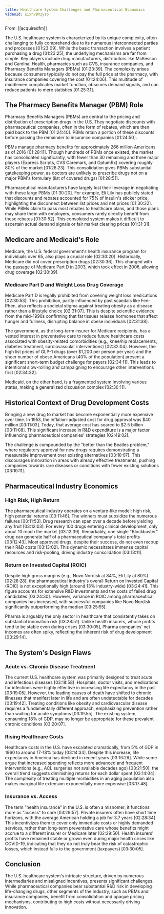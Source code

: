 ```yaml
---
title: Healthcare System Challenges and Pharmaceutical Economics
videoId: EixhVBV2yzo
---
```


From: [[acquiredfm]] <br/> 

The U.S. healthcare system is characterized by its unique complexity, often challenging to fully comprehend due to its numerous interconnected parties and processes <a class="yt-timestamp" data-t="01:23:09">[01:23:09]</a>. While the basic transaction involves a patient purchasing a drug <a class="yt-timestamp" data-t="01:23:25">[01:23:25]</a>, the underlying mechanisms are far from simple. Key players include drug manufacturers, distributors like McKesson and Cardinal Health, pharmacies such as CVS, insurance companies, and Pharmacy Benefits Managers (PBMs) <a class="yt-timestamp" data-t="01:23:39">[01:23:39]</a>. The complexity arises because consumers typically do not pay the full price at the pharmacy, with insurance companies covering the cost <a class="yt-timestamp" data-t="01:24:06">[01:24:06]</a>. This multitude of middlemen complicates market function, obscures demand signals, and can reduce patients to mere statistics <a class="yt-timestamp" data-t="01:25:31">[01:25:31]</a>.

## The Pharmacy Benefits Manager (PBM) Role

Pharmacy Benefits Managers (PBMs) are central to the pricing and distribution of prescription drugs in the U.S. They negotiate discounts with pharmaceutical companies, often in the form of rebates, which are then paid back to the PBM <a class="yt-timestamp" data-t="01:24:40">[01:24:40]</a>. PBMs retain a portion of these discounts before passing the remainder to insurance companies <a class="yt-timestamp" data-t="01:24:50">[01:24:50]</a>.

PBMs manage pharmacy benefits for approximately 266 million Americans as of 2016 <a class="yt-timestamp" data-t="01:28:11">[01:28:11]</a>. Though hundreds of PBMs once existed, the market has consolidated significantly, with fewer than 30 remaining and three major players (Express Scripts, CVS Caremark, and OptumRx) covering roughly 80% of the market <a class="yt-timestamp" data-t="01:28:23">[01:28:23]</a>. This consolidation gives PBMs substantial gatekeeping power, as doctors are unlikely to prescribe drugs not on a major PBM's formulary (list of covered drugs) <a class="yt-timestamp" data-t="01:28:51">[01:28:51]</a>.

Pharmaceutical manufacturers have largely lost their leverage in negotiating with these large PBMs <a class="yt-timestamp" data-t="01:30:20">[01:30:20]</a>. For example, Eli Lily has publicly stated that discounts and rebates accounted for 75% of insulin's sticker price, highlighting the disconnect between list prices and net prices <a class="yt-timestamp" data-t="01:30:32">[01:30:32]</a>. While PBMs claim to pass most rebates to healthcare plans, and those plans may share them with employers, consumers rarely directly benefit from these rebates <a class="yt-timestamp" data-t="01:30:52">[01:30:52]</a>. This convoluted system makes it difficult to ascertain actual demand signals or fair market clearing prices <a class="yt-timestamp" data-t="01:31:31">[01:31:31]</a>.

## Medicare and Medicaid's Role

Medicare, the U.S. federal government's health insurance program for individuals over 65, also plays a crucial role <a class="yt-timestamp" data-t="02:30:20">[02:30:20]</a>. Historically, Medicare did not cover prescription drugs <a class="yt-timestamp" data-t="02:30:36">[02:30:36]</a>. This changed with the passage of Medicare Part D in 2003, which took effect in 2006, allowing drug coverage <a class="yt-timestamp" data-t="02:30:39">[02:30:39]</a>.

### Medicare Part D and Weight Loss Drug Coverage
Medicare Part D is legally prohibited from covering weight loss medications <a class="yt-timestamp" data-t="02:30:53">[02:30:53]</a>. This prohibition, partly influenced by past scandals like Fen-Phen, also reflects a societal stigma against treating obesity as a disease rather than a lifestyle choice <a class="yt-timestamp" data-t="02:31:07">[02:31:07]</a>. This is despite scientific evidence from the mid-1990s confirming that fat tissues release hormones that affect hunger and fullness, disrupting balance in obese individuals <a class="yt-timestamp" data-t="02:31:38">[02:31:38]</a>.

The government, as the long-term insurer for Medicare recipients, has a vested interest in preventative care to reduce future healthcare costs associated with obesity-related comorbidities (e.g., knee/hip replacements, diabetes treatment, cardiovascular interventions) <a class="yt-timestamp" data-t="02:32:04">[02:32:04]</a>. However, the high list prices of GLP-1 drugs (over $1,200 per person per year) and the sheer number of obese Americans (40% of the population) present a significant short-term budget challenge for payers <a class="yt-timestamp" data-t="02:34:11">[02:34:11]</a>. This leads to intentional slow-rolling and campaigning to encourage other interventions first <a class="yt-timestamp" data-t="02:34:32">[02:34:32]</a>.

Medicaid, on the other hand, is a fragmented system involving various states, making a generalized discussion complex <a class="yt-timestamp" data-t="02:30:11">[02:30:11]</a>.

## Historical Context of Drug Development Costs

Bringing a new drug to market has become exponentially more expensive over time. In 1953, the inflation-adjusted cost for drug approval was $40 million <a class="yt-timestamp" data-t="03:11:03">[03:11:03]</a>. Today, that average cost has soared to $2.5 billion <a class="yt-timestamp" data-t="03:11:08">[03:11:08]</a>. This significant increase in R&D expenditure is a major factor influencing pharmaceutical companies' strategies <a class="yt-timestamp" data-t="02:49:02">[02:49:02]</a>.

The challenge is compounded by the "better than the Beatles problem," where regulatory approval for new drugs requires demonstrating a measurable improvement over existing alternatives <a class="yt-timestamp" data-t="03:10:07">[03:10:07]</a>. This discourages innovation in areas with already effective treatments, pushing companies towards rare diseases or conditions with fewer existing solutions <a class="yt-timestamp" data-t="03:10:11">[03:10:11]</a>.

## Pharmaceutical Industry Economics

### High Risk, High Return
The pharmaceutical industry operates on a venture-like model: high risk, high potential returns <a class="yt-timestamp" data-t="03:11:46">[03:11:46]</a>. The winners must subsidize the numerous failures <a class="yt-timestamp" data-t="03:11:53">[03:11:53]</a>. Drug research can span over a decade before yielding any fruit <a class="yt-timestamp" data-t="03:12:03">[03:12:03]</a>. For every 100 drugs entering clinical development, only about 10 reach the market <a class="yt-timestamp" data-t="03:12:39">[03:12:39]</a>. Remarkably, one single "Blockbuster" drug can generate half of a pharmaceutical company's total profits <a class="yt-timestamp" data-t="03:12:43">[03:12:43]</a>. Most approved drugs, despite their success, do not even recoup their R&D costs <a class="yt-timestamp" data-t="03:13:02">[03:13:02]</a>. This dynamic necessitates immense capital resources and risk-pooling, driving industry consolidation <a class="yt-timestamp" data-t="03:13:11">[03:13:11]</a>.

### Return on Invested Capital (ROIC)
Despite high gross margins (e.g., Novo Nordisk at 84%, Eli Lily at 80%) <a class="yt-timestamp" data-t="02:28:28">[02:28:28]</a>, the pharmaceutical industry's overall Return on Invested Capital (ROIC) is not exceptionally high (around 13% industry-wide) <a class="yt-timestamp" data-t="03:24:41">[03:24:41]</a>. This figure accounts for extensive R&D investments and the costs of failed drug candidates <a class="yt-timestamp" data-t="03:24:30">[03:24:30]</a>. However, variance in ROIC among pharmaceutical companies has increased, with successful companies like Novo Nordisk significantly outperforming the median <a class="yt-timestamp" data-t="03:25:55">[03:25:55]</a>.

Pharma is arguably the only sector in healthcare that consistently takes on substantial innovation risk <a class="yt-timestamp" data-t="03:28:51">[03:28:51]</a>. Unlike health insurers, whose profits tend to be stable even during crises <a class="yt-timestamp" data-t="03:30:05">[03:30:05]</a>, Pharma companies' net incomes are often spiky, reflecting the inherent risk of drug development <a class="yt-timestamp" data-t="03:29:14">[03:29:14]</a>.

## The System's Design Flaws

### Acute vs. Chronic Disease Treatment
The current U.S. healthcare system was primarily designed to treat acute and infectious diseases <a class="yt-timestamp" data-t="03:18:58">[03:18:58]</a>. Hospitals, doctor visits, and medications for infections were highly effective in increasing life expectancy in the past <a class="yt-timestamp" data-t="03:19:05">[03:19:05]</a>. However, the leading causes of death have shifted to chronic illnesses that manifest later in life and are often undetectable for decades <a class="yt-timestamp" data-t="03:19:42">[03:19:42]</a>. Treating conditions like obesity and cardiovascular disease requires a fundamentally different approach, emphasizing prevention rather than waiting for acute symptoms <a class="yt-timestamp" data-t="03:19:55">[03:19:55]</a>. The existing system, consuming 18% of GDP, may no longer be appropriate for these prevalent chronic conditions <a class="yt-timestamp" data-t="03:20:07">[03:20:07]</a>.

### Rising Healthcare Costs
Healthcare costs in the U.S. have escalated dramatically, from 5% of GDP in 1960 to around 17-18% today <a class="yt-timestamp" data-t="03:14:34">[03:14:34]</a>. Despite this increase, life expectancy in America has declined in recent years <a class="yt-timestamp" data-t="03:16:26">[03:16:26]</a>. While some argue that increased spending reflects more advanced and frequent interventions (e.g., ACL surgeries not available decades ago) <a class="yt-timestamp" data-t="03:21:50">[03:21:50]</a>, the overall trend suggests diminishing returns for each dollar spent <a class="yt-timestamp" data-t="03:14:04">[03:14:04]</a>. The complexity of treating multiple morbidities in an aging population also makes marginal life extension exponentially more expensive <a class="yt-timestamp" data-t="03:17:48">[03:17:48]</a>.

### Insurance vs. Access
The term "health insurance" in the U.S. is often a misnomer; it functions more as "access" to care <a class="yt-timestamp" data-t="03:29:57">[03:29:57]</a>. Private insurers often have short time horizons, with the average American holding a job for 3.7 years <a class="yt-timestamp" data-t="02:28:34">[02:28:34]</a>. This incentivizes them to cover only immediate costs or highly demanded services, rather than long-term preventative care whose benefits might accrue to a different insurer or Medicare later <a class="yt-timestamp" data-t="02:29:50">[02:29:50]</a>. Health insurers' profits have remained stable or grown even during major health crises like COVID-19, indicating that they do not truly bear the risk of catastrophic losses, which instead falls to the government (taxpayers) <a class="yt-timestamp" data-t="03:30:05">[03:30:05]</a>.

## Conclusion

The U.S. healthcare system's intricate structure, driven by numerous intermediaries and misaligned incentives, presents significant challenges. While pharmaceutical companies bear substantial R&D risk in developing life-changing drugs, other segments of the industry, such as PBMs and insurance companies, benefit from consolidation and opaque pricing mechanisms, contributing to high costs without necessarily driving innovation.